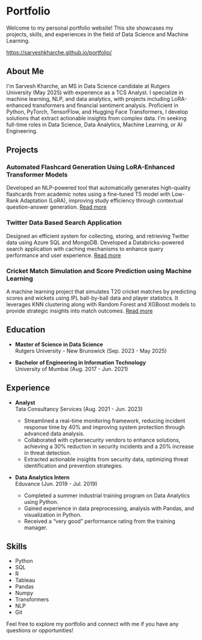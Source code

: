 # Portfolio

Welcome to my personal portfolio website! This site showcases my projects, skills, and experiences in the field of Data Science and Machine Learning.

https://sarveshkharche.github.io/portfolio/

## About Me

I'm Sarvesh Kharche, an MS in Data Science candidate at Rutgers University (May 2025) with experience as a TCS Analyst. I specialize in machine learning, NLP, and data analytics, with projects including LoRA-enhanced transformers and financial sentiment analysis. Proficient in Python, PyTorch, TensorFlow, and Hugging Face Transformers, I develop solutions that extract actionable insights from complex data. I'm seeking full-time roles in Data Science, Data Analytics, Machine Learning, or AI Engineering.

## Projects

### Automated Flashcard Generation Using LoRA-Enhanced Transformer Models
Developed an NLP-powered tool that automatically generates high-quality flashcards from academic notes using a fine-tuned T5 model with Low-Rank Adaptation (LoRA), improving study efficiency through contextual question-answer generation.
[Read more](https://kharchesarvesh.medium.com/automating-flashcard-generation-with-lora-enhanced-transformers-a79854818190)

### Twitter Data Based Search Application
Designed an efficient system for collecting, storing, and retrieving Twitter data using Azure SQL and MongoDB. Developed a Databricks-powered search application with caching mechanisms to enhance query performance and user experience.
[Read more](https://kharchesarvesh.medium.com/optimizing-twitter-data-management-and-search-with-databricks-azure-sql-and-mongodb-b1bcd58ec13f)

### Cricket Match Simulation and Score Prediction using Machine Learning
A machine learning project that simulates T20 cricket matches by predicting scores and wickets using IPL ball-by-ball data and player statistics. It leverages KNN clustering along with Random Forest and XGBoost models to provide strategic insights into match outcomes.
[Read more](https://kharchesarvesh.medium.com/predicting-cricket-a-machine-learning-approach-to-t20-match-simulation-ae3d6198a8b1)

## Education

- **Master of Science in Data Science**  
    Rutgers University - New Brunswick (Sep. 2023 - May 2025)

- **Bachelor of Engineering in Information Technology**  
    University of Mumbai (Aug. 2017 - Jun. 2021)

## Experience

- **Analyst**  
    Tata Consultancy Services (Aug. 2021 - Jun. 2023)
    - Streamlined a real-time monitoring framework, reducing incident response time by 40% and improving system protection through advanced data analysis.
    - Collaborated with cybersecurity vendors to enhance solutions, achieving a 30% reduction in security incidents and a 20% increase in threat detection.
    - Extracted actionable insights from security data, optimizing threat identification and prevention strategies.

- **Data Analytics Intern**  
    Eduvance (Jun. 2019 - Jul. 2019)
    - Completed a summer industrial training program on Data Analytics using Python.
    - Gained experience in data preprocessing, analysis with Pandas, and visualization in Python.
    - Received a “very good” performance rating from the training manager.

## Skills

- Python
- SQL
- R
- Tableau
- Pandas
- Numpy
- Transformers
- NLP
- Git

Feel free to explore my portfolio and connect with me if you have any questions or opportunities!
